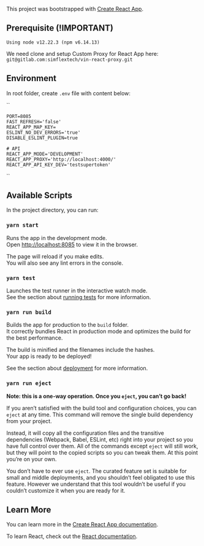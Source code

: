 This project was bootstrapped with [Create React App](https://github.com/facebook/create-react-app).

## Prerequisite (!IMPORTANT)

`Using node v12.22.3 (npm v6.14.13)`

We need clone and setup Custom Proxy for React App here:
`git@gitlab.com:simflextech/vin-react-proxy.git`

## Environment

In root folder, create `.env` file with content below:

``

    PORT=8085
    FAST_REFRESH='false'
    REACT_APP_MAP_KEY=
    ESLINT_NO_DEV_ERRORS='true'
    DISABLE_ESLINT_PLUGIN=true

    # API
    REACT_APP_MODE='DEVELOPMENT'
    REACT_APP_PROXY='http://localhost:4000/'
    REACT_APP_API_KEY_DEV='testsupertoken'

``

## Available Scripts

In the project directory, you can run:

### `yarn start`

Runs the app in the development mode.<br>
Open [http://localhost:8085](http://localhost:8085) to view it in the browser.

The page will reload if you make edits.<br>
You will also see any lint errors in the console.

### `yarn test`

Launches the test runner in the interactive watch mode.<br>
See the section about [running tests](https://facebook.github.io/create-react-app/docs/running-tests) for more information.

### `yarn run build`

Builds the app for production to the `build` folder.<br>
It correctly bundles React in production mode and optimizes the build for the best performance.

The build is minified and the filenames include the hashes.<br>
Your app is ready to be deployed!

See the section about [deployment](https://facebook.github.io/create-react-app/docs/deployment) for more information.

### `yarn run eject`

**Note: this is a one-way operation. Once you `eject`, you can’t go back!**

If you aren’t satisfied with the build tool and configuration choices, you can `eject` at any time. This command will remove the single build dependency from your project.

Instead, it will copy all the configuration files and the transitive dependencies (Webpack, Babel, ESLint, etc) right into your project so you have full control over them. All of the commands except `eject` will still work, but they will point to the copied scripts so you can tweak them. At this point you’re on your own.

You don’t have to ever use `eject`. The curated feature set is suitable for small and middle deployments, and you shouldn’t feel obligated to use this feature. However we understand that this tool wouldn’t be useful if you couldn’t customize it when you are ready for it.

## Learn More

You can learn more in the [Create React App documentation](https://facebook.github.io/create-react-app/docs/getting-started).

To learn React, check out the [React documentation](https://reactjs.org/).

